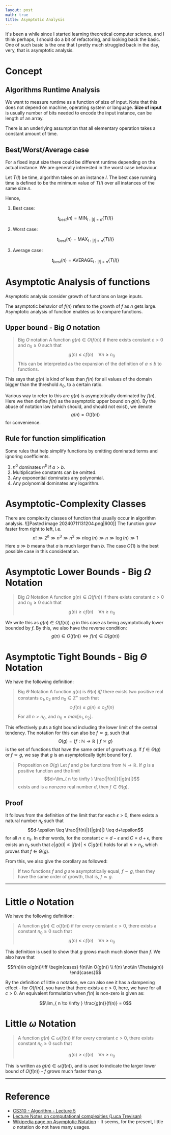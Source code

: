 ```yaml
---
layout: post
math: true
title: Asymptotic Analysis
---
```


It's been a while since I started learning theoretical computer science, and I think perhaps, I should do a bit of refactoring, and looking back the basic. One of such basic is the one that I pretty much struggled back in the day, very, that is asymptotic analysis.

# Concept
## Algorithms Runtime Analysis
We want to measure runtime as a function of size of input. Note that this does not depend on machine, operating system or language. **Size of input** is usually number of bits needed to encode the input instance, can be length of an array. 

There is an underlying assumption that all elementary operation takes a constant amount of time.
## Best/Worst/Average case
For a fixed input size there could be different runtime depending on the actual instance. We are generally interested in the worst case behaviour. 

Let $T(I)$ be time, algorithm takes on an instance $I$. The best case running time is defined to be the minimum value of $T(I)$ over all instances of the same size $n$. 

Hence, 
1. Best case: 

$$t_{best}(n)=\mathrm{MIN}_{I:\lvert I \rvert =n}\{ T(I) \}$$

2. Worst case: 

$$t_{best}(n)=\mathrm{MAX}_{I:\lvert I \rvert =n}\{ T(I) \}$$


3. Average case: 

$$t_{best}(n)=\mathrm{AVERAGE}_{I:\lvert I \rvert =n}\{ T(I) \}$$

# Asymptotic Analysis of functions
Asymptotic analysis consider growth of functions on large inputs. 

The asymptotic behavior of $f(n)$ refers to the growth of $f$ as $n$ gets large. Asymptotic analysis of function enables us to compare functions. 

## Upper bound - Big $O$ notation

> Big $O$ notation
> A function $g(n)\in O(f(n))$ if there exists constant $c>0$ and $n_{0}\geq 0$ such that $$g(n)\leq cf(n)\quad \forall n\geq n_{0}$$
> This can be interpreted as the expansion of the definition of $a\leq b$ to functions. 

This says that $g(n)$ is kind of less than $f(n)$ for all values of the domain bigger than the threshold $n_{0}$, to a certain ratio. 

Various way to refer to this are $g(n)$ is asymptotically dominated by $f(n)$. Here we then define $f(n)$ as the asymptotic upper bound on $g(n)$. By the abuse of notation law (which should, and should not exist), we denote $$g(n)=O(f(n))$$
for convenience. 
## Rule for function simplification
Some rules that help simplify functions by omitting dominated terms and ignoring coefficients. 
1. $n^{a}$ dominates $n^{b}$ if $a>b$. 
2. Multiplicative constants can be omitted. 
3. Any exponential dominates any polynomial. 
4. Any polynomial dominates any logarithm. 
# Asymptotic-Complexity Classes
There are complexity classes of function that usually occur in algorithm analysis.
![[Pasted image 20240711131204.png|600]]
The function grow faster from right to left, i.e. $$n!\gg 2^{n}\gg n^{3}\gg n^{2}\gg n\log{(n)}\gg n\gg \log{(n)}\gg 1$$
Here $a\gg b$ means that $a$ is much larger than $b$. The case $O(1)$ is the best possible case in this consideration. 
# Asymptotic Lower Bounds - Big $\Omega$ Notation
> Big $\Omega$ Notation
> A function $g(n)\in \Omega(f(n))$ if there exists constant $c>0$ and $n_{0}\geq 0$ such that 
> $$g(n)\geq cf(n)\quad \forall n\geq n_{0}$$

We write this as $g(n)\in \Omega(f(n))$. $g$ in this case as being asymptotically lower bounded by $f$. By this, we also have the reverse condition: 
$$g(n)\in O(f(n))\iff f(n)\in \Omega(g(n))$$

# Asymptotic Tight Bounds - Big $\Theta$ Notation
We have the following definition: 

> Big $\Theta$ Notation
> A function $g(n)$ is $\Theta(n)$ *iff* there exists two positive real constants $c_{1},c_{2}$ and $n_{0}\in\mathbb{Z}^{+}$ such that 
> $$c_{1}f(n)\leq g(n)\leq c_{2}f(n)$$
> For all $n>n_{0}$, and $n_{0}=max[n_{1},n_{2}]$. 

This effectively puts a tight bound including the lower limit of the central tendency. The notation for this can also be $f \asymp g$, such that $$\Theta(g) = \{ f: \mathbb{N}\to \mathbb{R}\mid f\asymp g \}$$
is the set of functions that have the same order of growth as $g$. If $f\in\Theta(g)$ or $f \asymp g$, we say that $g$ is an asymptotically tight bound for $f$.

> Proposition on $\Theta(g)$
> Let $f$ and $g$ be functions from $\mathbb{N}\to \mathbb{R}$. If $g$ is a positive function and the limit 
> $$d=\lim_{ n \to \infty } \frac{|f(n)|}{|g(n)|}$$
> exists and is a nonzero real number $d$, then $f\in\Theta(g)$. 


## Proof
It follows from the definition of the limit that for each $\epsilon>0$, there exists a natural number $n_{\epsilon}$ such that $$d-\epsilon \leq \frac{|f(n)|}{|g(n)|} \leq d+\epsilon$$
for all $n\geq n_{\epsilon}$. In other words, for the constant $c=d-\epsilon$ and $C=d+\epsilon$, there exists an $n_{\epsilon}$ such that $c|g(n)|\leq|f(n)|\leq C|g(n)|$ holds for all $n\geq n_{\epsilon}$, which proves that $f\in\Theta(g)$. 

From this, we also give the corollary as followed: 

> If two functions $f$ and $g$ are asymptotically equal, $f\sim g$, then they have the same order of growth, that is, $f\asymp g$. 

___
# Little $o$ Notation
We have the following definition:
> A function $g(n)\in o(f(n))$ if for every constant $c> 0$, there exists a constant $n_{0}\geq 0$ such that 
> $$g(n)\leq cf(n)\quad \forall n\geq n_{0}$$

This definition is used to show that $g$ grows much much slower than $f$. We also have that 

$$f(n)\in o(g(n))\iff \begin{cases}
f(n)\in O(g(n)) \\
f(n) \not\in \Theta(g(n))
\end{cases}$$

By the definition of little $o$ notation, we can also see it has a dampening effect - for $O(f(n))$, you have that there exists a $c>0$, here, we have for all $c>0$. An equivalent formulation when $f(n)$ is non-zero is given as: 

$$\lim_{ n \to \infty } \frac{g(n)}{f(n)} = 0$$

# Little $\omega$ Notation
> A function $g(n)\in \omega(f(n))$ if for every constant $c>0$, there exists constant $n_{0}\geq 0$ such that 
> 
> $$g(n)\geq cf(n)\quad\forall n \geq n_{0}$$

This is written as $g(n)\in \omega(f(n))$, and is used to indicate the larger lower bound of $\Omega(f(n))$ - $f$ grows much faster than $g$. 
___
# Reference
- [CS310 - Algorithm - Lecture 5](https://web.lums.edu.pk/~imdad/pdfs/CS310_Notes/CS310-Notes-02-Algorithms-Analysis-Complexity-Classes-Big-Oh.pdf)
- [Lecture Notes on computational complexities (Luca Trevisan)](https://lucatrevisan.github.io/notes/complexitynotes02.pdf)
- [Wikipedia page on Asymptotic Notation](https://en.wikipedia.org/wiki/Big_O_notation#Little-o_notation) - It seems, for the present, little $o$ notation do not have many usages. 

